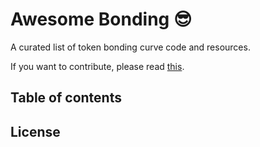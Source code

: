 # Awesome Bonding :sunglasses:

A curated list of token bonding curve code and resources.

If you want to contribute, please read [this](CONTRIBUTING.md).

## Table of contents

## License
